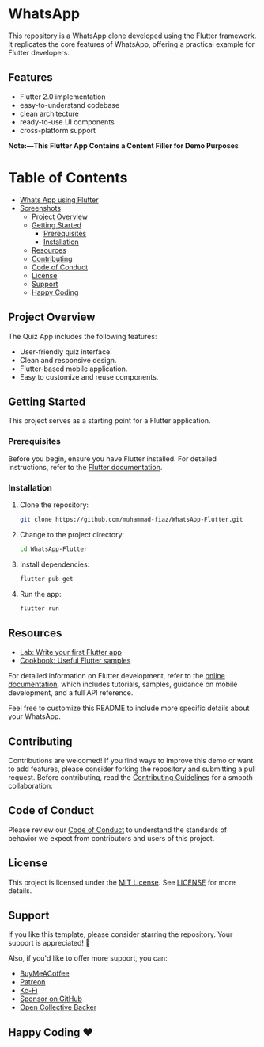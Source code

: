 # WhatsApp

This repository is a WhatsApp clone developed using the Flutter framework. It replicates the core features of WhatsApp, offering a practical example for Flutter developers.

## Features

- Flutter 2.0 implementation
- easy-to-understand codebase
- clean architecture
- ready-to-use UI components
- cross-platform support


**Note:—This Flutter App Contains a Content Filler for Demo Purposes**

# Table of Contents

- [Whats App using Flutter](#whats-app-using-flutter)
- [Screenshots](#screenshots)
    - [Project Overview](#project-overview)
    - [Getting Started](#getting-started)
        - [Prerequisites](#prerequisites)
        - [Installation](#installation)
    - [Resources](#resources)
    - [Contributing](#contributing)
    - [Code of Conduct](#code-of-conduct)
    - [License](#license)
    - [Support](#support)
    - [Happy Coding](#happy-coding-%EF%B8%8F)

## Project Overview

The Quiz App includes the following features:
- User-friendly quiz interface.
- Clean and responsive design.
- Flutter-based mobile application.
- Easy to customize and reuse components.

## Getting Started

This project serves as a starting point for a Flutter application.

### Prerequisites

Before you begin, ensure you have Flutter installed. For detailed instructions, refer to the [Flutter documentation](https://docs.flutter.dev/get-started/install).

### Installation

1. Clone the repository:

    ```bash
    git clone https://github.com/muhammad-fiaz/WhatsApp-Flutter.git
    ```

2. Change to the project directory:

    ```bash
    cd WhatsApp-Flutter
    ```

3. Install dependencies:

    ```bash
    flutter pub get
    ```

4. Run the app:

    ```bash
    flutter run
    ```

## Resources

- [Lab: Write your first Flutter app](https://docs.flutter.dev/get-started/codelab)
- [Cookbook: Useful Flutter samples](https://docs.flutter.dev/cookbook)

For detailed information on Flutter development, refer to the [online documentation](https://docs.flutter.dev/), which includes tutorials, samples, guidance on mobile development, and a full API reference.

Feel free to customize this README to include more specific details about your WhatsApp.


## Contributing
Contributions are welcomed! If you find ways to improve this demo or want to add features, please consider forking the repository and submitting a pull request. Before contributing, read the [Contributing Guidelines](CONTRIBUTING.md) for a smooth collaboration.

## Code of Conduct

Please review our [Code of Conduct](CODE_OF_CONDUCT.md) to understand the standards of behavior we expect from contributors and users of this project.

## License

This project is licensed under the [MIT License](./LICENSE). See [LICENSE](./LICENSE) for more details.

## Support

If you like this template, please consider starring the repository. Your support is appreciated! 💙

Also, if you'd like to offer more support, you can:
- [BuyMeACoffee](https://buymeacoffee.com/muhammadfiaz)
- [Patreon](https://patreon.com/muhammadfiaz)
- [Ko-Fi](https://ko-fi.com/muhammadfiaz)
- [Sponsor on GitHub](https://github.com/sponsors/muhammad-fiaz)
- [Open Collective Backer](https://opencollective.com/muhammadfiaz)



## Happy Coding ❤️
